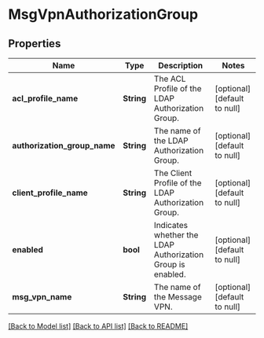 # MsgVpnAuthorizationGroup

## Properties
Name | Type | Description | Notes
------------ | ------------- | ------------- | -------------
**acl_profile_name** | **String** | The ACL Profile of the LDAP Authorization Group. | [optional] [default to null]
**authorization_group_name** | **String** | The name of the LDAP Authorization Group. | [optional] [default to null]
**client_profile_name** | **String** | The Client Profile of the LDAP Authorization Group. | [optional] [default to null]
**enabled** | **bool** | Indicates whether the LDAP Authorization Group is enabled. | [optional] [default to null]
**msg_vpn_name** | **String** | The name of the Message VPN. | [optional] [default to null]

[[Back to Model list]](../README.md#documentation-for-models) [[Back to API list]](../README.md#documentation-for-api-endpoints) [[Back to README]](../README.md)


